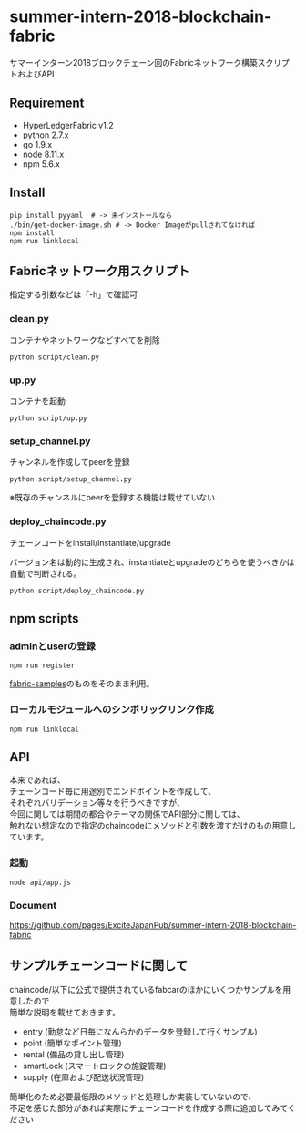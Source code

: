 # summer-intern-2018-blockchain-fabric
サマーインターン2018ブロックチェーン回のFabricネットワーク構築スクリプトおよびAPI

## Requirement

- HyperLedgerFabric v1.2
- python 2.7.x
- go 1.9.x
- node 8.11.x
- npm 5.6.x

## Install
```
pip install pyyaml  # -> 未インストールなら
./bin/get-docker-image.sh # -> Docker Imageがpullされてなければ
npm install
npm run linklocal
```

## Fabricネットワーク用スクリプト

指定する引数などは「-h」で確認可

### clean.py

コンテナやネットワークなどすべてを削除

`python script/clean.py`

### up.py

コンテナを起動

`python script/up.py`

### setup_channel.py

チャンネルを作成してpeerを登録

`python script/setup_channel.py`

※既存のチャンネルにpeerを登録する機能は載せていない

### deploy_chaincode.py

チェーンコードをinstall/instantiate/upgrade

バージョン名は動的に生成され、instantiateとupgradeのどちらを使うべきかは自動で判断される。

`python script/deploy_chaincode.py`

## npm scripts

### adminとuserの登録

`npm run register`

[fabric-samples](https://github.com/hyperledger/fabric-samples/tree/release-1.1/fabcar)のものをそのまま利用。

### ローカルモジュールへのシンボリックリンク作成

`npm run linklocal`

## API

本来であれば、  
チェーンコード毎に用途別でエンドポイントを作成して、  
それぞれバリデーション等々を行うべきですが、  
今回に関しては期間の都合やテーマの関係でAPI部分に関しては、  
触れない想定なので指定のchaincodeにメソッドと引数を渡すだけのもの用意しています。

### 起動

```
node api/app.js
```

### Document

https://github.com/pages/ExciteJapanPub/summer-intern-2018-blockchain-fabric


## サンプルチェーンコードに関して

chaincode/以下に公式で提供されているfabcarのほかにいくつかサンプルを用意したので  
簡単な説明を載せておきます。

* entry (勤怠など日毎になんらかのデータを登録して行くサンプル)
* point (簡単なポイント管理)
* rental (備品の貸し出し管理)
* smartLock (スマートロックの施錠管理)
* supply (在庫および配送状況管理)

簡単化のため必要最低限のメソッドと処理しか実装していないので、  
不足を感じた部分があれば実際にチェーンコードを作成する際に追加してみてください
